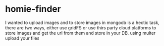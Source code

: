 # homie-finder
I wanted to upload images and to store images in mongodb is a hectic task, there are two ways, either use gridFS or use thirs party cloud platforms to store images and get the url from them and store in your DB.
using multer upload your files
 
